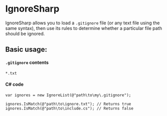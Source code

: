 # IgnoreSharp

IgnoreSharp allows you to load a `.gitignore` file (or any text file using the same syntax), then use its rules to determine whether a particular file path should be ignored.

## Basic usage: 

#### `.gitignore` contents

    *.txt

#### C# code

    var ignores = new IgnoreList(@"path\to\my\.gitignore");
    
    ignores.IsMatch(@"path\to\ignore.txt"); // Returns true
    ignores.IsMatch(@"path\to\include.cs"); // Returns false

